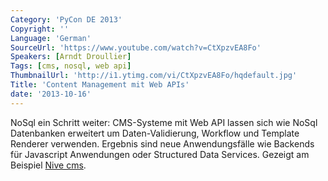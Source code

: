 ```yaml
---
Category: 'PyCon DE 2013'
Copyright: ''
Language: 'German'
SourceUrl: 'https://www.youtube.com/watch?v=CtXpzvEA8Fo'
Speakers: [Arndt Droullier]
Tags: [cms, nosql, web api]
ThumbnailUrl: 'http://i1.ytimg.com/vi/CtXpzvEA8Fo/hqdefault.jpg'
Title: 'Content Management mit Web APIs'
date: '2013-10-16'
---
```

NoSql ein Schritt weiter: CMS-Systeme mit Web API lassen sich wie NoSql Datenbanken erweitert um Daten-Validierung, Workflow und Template Renderer verwenden. Ergebnis sind neue Anwendungsfälle wie Backends für Javascript Anwendungen oder Structured Data Services. Gezeigt am Beispiel [Nive cms](http://cms.nive.co/).